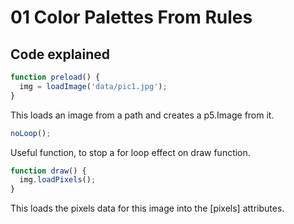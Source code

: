 # 01 Color Palettes From Rules

## Code explained
```js
function preload() {
  img = loadImage('data/pic1.jpg');
}
```
This loads an image from a path and creates a p5.Image from it.

```js
noLoop();
```
Useful function, to stop a for loop effect on draw function.

```js
function draw() {
  img.loadPixels();
}
```
This loads the pixels data for this image into the [pixels] attributes.
